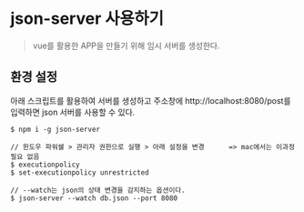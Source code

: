 # json-server 사용하기
> vue를 활용한 APP을 만들기 위해 임시 서버를 생성한다.

## 환경 설정
아래 스크립트를 활용하여 서버를 생성하고 주소창에 http://localhost:8080/post를 입력하면 json 서버를 사용할 수 있다.

```
$ npm i -g json-server

// 윈도우 파워쉘 > 관리자 권한으로 실행 > 아래 설정을 변경      => mac에서는 이과정 필요 없음
$ executionpolicy
$ set-executionpolicy unrestricted

// --watch는 json의 상태 변경을 감지하는 옵션이다.
$ json-server --watch db.json --port 8080

```
